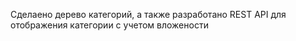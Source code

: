 <p>Сделаено дерево категорий, а также разработано REST API для отображения категории с учетом вложености</p>